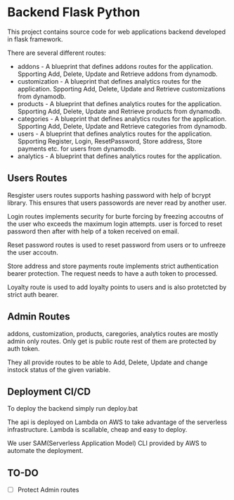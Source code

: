 # Backend Flask Python

This project contains source code for web applications backend developed in flask framework.

There are several different routes:

- addons - A blueprint that defines addons routes for the application. Spporting Add, Delete, Update and Retrieve addons from dynamodb.
- customization - A blueprint that defines analytics routes for the application. Spporting Add, Delete, Update and Retrieve customizations from dynamodb.
- products - A blueprint that defines analytics routes for the application. Spporting Add, Delete, Update and Retrieve products from dynamodb.
- categories - A blueprint that defines analytics routes for the application. Spporting Add, Delete, Update and Retrieve categories from dynamodb.
- users - A blueprint that defines analytics routes for the application. Spporting Register, Login, ResetPassword, Store address, Store payments etc. for users from dynamodb.
- analytics - A blueprint that defines analytics routes for the application.

## Users Routes

Resgister users routes supports hashing password with help of bcrypt library. This ensures that users passowords are never read by another user.

Login routes implements security for burte forcing by freezing accoutns of the user who exceeds the maximum login attempts. user is forced to reset password then after with help of a token received on email.

Reset password routes is used to reset password from users or to unfreeze the user accoutn.

Store address and store payments route implements strict authentication bearer protection. The request needs to have a auth token to processed.

Loyalty route is used to add loyalty points to users and is also protetcted by strict auth bearer.

## Admin Routes

addons, customization, products, caregories, analytics routes are mostly admin only routes. Only get is public route rest of them are protected by auth token.

They all provide routes to be able to Add, Delete, Update and change instock status of the given variable.

## Deployment CI/CD

To deploy the backend simply run deploy.bat

The api is deployed on Lambda on AWS to take advantage of the serverless infrastructure. Lambda is scallable, cheap and easy to deploy.

We user SAM(Serverless Application Model) CLI provided by AWS to automate the deployment.

## TO-DO

- [ ] Protect Admin routes